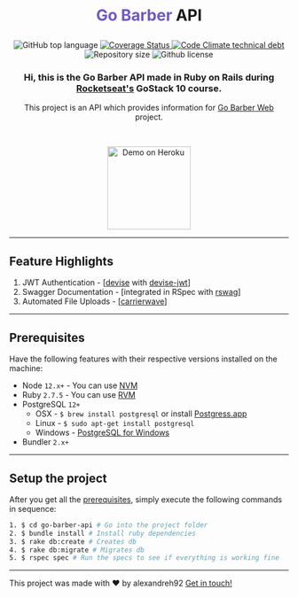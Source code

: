 <h1 align="center">
    <p><span style="color:#7159c1">Go Barber</span> API</p>
</h1>

<p align="center">
  <img alt="GitHub top language" src="https://img.shields.io/github/languages/top/alexandreh92/go-barber-api">

  <a href='https://coveralls.io/github/alexandreh92/go-barber-api?branch=master'>
    <img src='https://coveralls.io/repos/github/alexandreh92/go-barber-api/badge.svg?branch=master' alt='Coverage Status' />
  </a>

  <a href="https://codeclimate.com/github/alexandreh92/go-barber-api">
    <img alt="Code Climate technical debt" src="https://img.shields.io/codeclimate/tech-debt/alexandreh92/go-barber-api">
  </a>

  <img alt="Repository size" src="https://img.shields.io/github/repo-size/alexandreh92/go-barber-api">

  <img alt="Github license" src="https://img.shields.io/github/license/alexandreh92/go-barber-api">
</p>

<h3 align="center">
  Hi, this is the Go Barber API made in Ruby on Rails during <strong><a href='https://www.rocketseat.com.br'>Rocketseat's</a> GoStack 10</strong> course.
</h3>

<p align="center">This project is an API which provides information for <a href='https://github.com/alexandreh92/go-barber'>Go Barber Web</a> project.
</p>

<br/>

<p align="center">
  <a href="https://go-barber-rails.herokuapp.com/api-docs/index.html" target="_blank">
    <img alt="Demo on Heroku" src="https://res.cloudinary.com/practicaldev/image/fetch/s--lPYRHjTu--/c_imagga_scale,f_auto,fl_progressive,h_420,q_auto,w_1000/https://dev-to-uploads.s3.amazonaws.com/i/yhsx4dce2f7l0iiufibi.jpg" width="150">
  </a>
</p>

---

## Feature Highlights

1. JWT Authentication - [[devise](https://github.com/heartcombo/devise) with [devise-jwt](https://github.com/waiting-for-dev/devise-jwt)]
2. Swagger Documentation - [integrated in RSpec with [rswag](https://github.com/rswag/rswag)]
3. Automated File Uploads - [[carrierwave](https://github.com/carrierwaveuploader/carrierwave)]

---

## Prerequisites

Have the following features with their respective versions installed on the machine:

- Node `12.x+` - You can use [NVM](https://github.com/nvm-sh/nvm)
- Ruby `2.7.5` - You can use [RVM](http://rvm.io)
- PostgreSQL `12+`
  - OSX - `$ brew install postgresql` or install [Postgress.app](http://postgresapp.com/)
  - Linux - `$ sudo apt-get install postgresql`
  - Windows - [PostgreSQL for Windows](http://www.postgresql.org/download/windows/)
- Bundler `2.x+`

---

## Setup the project

After you get all the [prerequisites](#prerequisites), simply execute the following commands in sequence:

```bash
1. $ cd go-barber-api # Go into the project folder
2. $ bundle install # Install ruby dependencies
3. $ rake db:create # Creates db
4. $ rake db:migrate # Migrates db
5. $ rspec spec # Run the specs to see if everything is working fine
```

---

This project was made with ♥&nbsp;by alexandreh92 [Get in touch!](https://www.linkedin.com/in/alexandreh92/)
